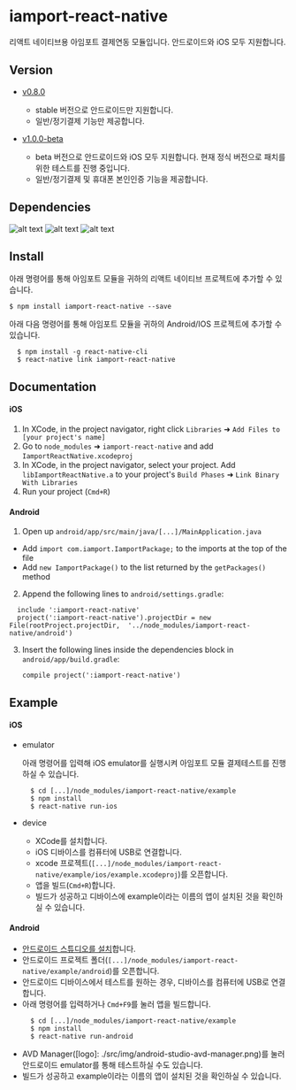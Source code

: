 
# iamport-react-native
리액트 네이티브용 아임포트 결제연동 모듈입니다. 안드로이드와 iOS 모두 지원합니다.

## Version
- [v0.8.0](https://github.com/iamport/iamport-react-native)
  - stable 버전으로 안드로이드만 지원합니다.
  - 일반/정기결제 기능만 제공합니다.

- [v1.0.0-beta](https://github.com/iamport/iamport-react-native/tree/feature/merge-android-n-ios) 
  - beta 버전으로 안드로이드와 iOS 모두 지원합니다. 현재 정식 버전으로 패치를 위한 테스트를 진행 중입니다.
  - 일반/정기결제 및 휴대폰 본인인증 기능을 제공합니다.

## Dependencies
![alt text](https://img.shields.io/badge/react-v16.4.2-orange.svg?longCache=true&style=flat-square)
![alt text](https://img.shields.io/badge/react--native-v0.41.2-yellow.svg?longCache=true&style=flat-square)
![alt text](https://img.shields.io/badge/query--string-v6.1.0-green.svg?longCache=true&style=flat-square)

## Install
아래 명령어를 통해 아임포트 모듈을 귀하의 리액트 네이티브 프로젝트에 추가할 수 있습니다.

```
$ npm install iamport-react-native --save
```

아래 다음 명령어를 통해 아임포트 모듈을 귀하의 Android/IOS 프로젝트에 추가할 수 있습니다.

```
  $ npm install -g react-native-cli
  $ react-native link iamport-react-native
```

## Documentation


#### iOS

1. In XCode, in the project navigator, right click `Libraries` ➜ `Add Files to [your project's name]`
2. Go to `node_modules` ➜ `iamport-react-native` and add `IamportReactNative.xcodeproj`
3. In XCode, in the project navigator, select your project. Add `libIamportReactNative.a` to your project's `Build Phases` ➜ `Link Binary With Libraries`
4. Run your project (`Cmd+R`)

#### Android

1. Open up `android/app/src/main/java/[...]/MainApplication.java`
  - Add `import com.iamport.IamportPackage;` to the imports at the top of the file
  - Add `new IamportPackage()` to the list returned by the `getPackages()` method
2. Append the following lines to `android/settings.gradle`:
  ```
    include ':iamport-react-native'
    project(':iamport-react-native').projectDir = new File(rootProject.projectDir, 	'../node_modules/iamport-react-native/android')
  ```
3. Insert the following lines inside the dependencies block in `android/app/build.gradle`:
	```
    compile project(':iamport-react-native')
	```

## Example
#### iOS
- emulator

  아래 명령어를 입력해 iOS emulator를 실행시켜 아임포트 모듈 결제테스트를 진행하실 수 있습니다.
  ```
    $ cd [...]/node_modules/iamport-react-native/example
    $ npm install
    $ react-native run-ios
  ```

- device
  - XCode를 설치합니다.
  - iOS 디바이스를 컴퓨터에 USB로 연결합니다.
  - xcode 프로젝트(`[...]/node_modules/iamport-react-native/example/ios/example.xcodeproj`)를 오픈합니다.
  - 앱을 빌드(`Cmd+R`)합니다.
  - 빌드가 성공하고 디바이스에 example이라는 이름의 앱이 설치된 것을 확인하실 수 있습니다.

#### Android
- [안드로이드 스튜디오를 설치](https://developer.android.com/studio)합니다.
- 안드로이드 프로젝트 폴더(`[...]/node_modules/iamport-react-native/example/android`)를 오픈합니다.
- 안드로이드 디바이스에서 테스트를 원하는 경우, 디바이스를 컴퓨터에 USB로 연결합니다.
- 아래 명령어를 입력하거나 `Cmd+F9`를 눌러 앱을 빌드합니다.
  ```
  	$ cd [...]/node_modules/iamport-react-native/example
  	$ npm install
  	$ react-native run-android
  ```
- AVD Manager([logo]: ./src/img/android-studio-avd-manager.png)를 눌러 안드로이드 emulator를 통해 테스트하실 수도 있습니다.
- 빌드가 성공하고 example이라는 이름의 앱이 설치된 것을 확인하실 수 있습니다.
